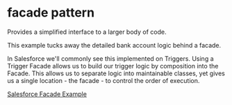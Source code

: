 # facade pattern

Provides a simplified interface to a larger body of code.

This example tucks away the detailed bank account logic behind a facade.

In Salesforce we'll commonly see this implemented on Triggers. Using a Trigger Facade allows us to build our trigger logic by composition into the Facade. This allows us to separate logic into maintainable classes, yet gives us a single location - the facade - to control the order of execution.

[Salesforce Facade Example](https://developer.salesforce.com/page/Apex_Design_Patterns#Facade)
